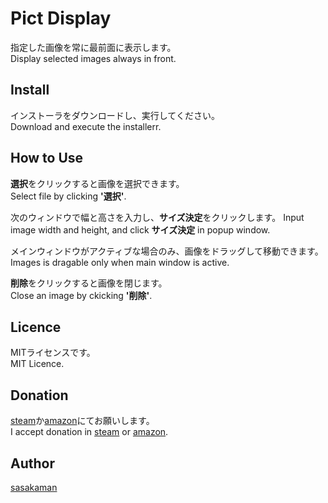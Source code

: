 # Pict Display
指定した画像を常に最前面に表示します。  
Display selected images always in front.  

## Install
インストーラをダウンロードし、実行してください。  
Download and execute the installerr.  

## How to Use
**選択**をクリックすると画像を選択できます。  
Select file by clicking **'選択'**.  
  
次のウィンドウで幅と高さを入力し、**サイズ決定**をクリックします。
Input image width and height, and click **サイズ決定** in popup window.
  
メインウィンドウがアクティブな場合のみ、画像をドラッグして移動できます。  
Images is dragable only when main window is active.  

**削除**をクリックすると画像を閉じます。  
Close an image by ckicking **'削除'**.  

## Licence
MITライセンスです。  
MIT Licence.  

## Donation
[steam](https://store.steampowered.com/wishlist/profiles/76561198118875295/#sort=order)か[amazon](https://www.amazon.jp/hz/wishlist/ls/1CCUYA6P6H71Y?ref_=wl_share)にてお願いします。  
I accept donation in [steam](https://store.steampowered.com/wishlist/profiles/76561198118875295/#sort=order) or [amazon](https://www.amazon.jp/hz/wishlist/ls/1CCUYA6P6H71Y?ref_=wl_share).  

## Author
[sasakaman](https://github.com/sasakamanman)